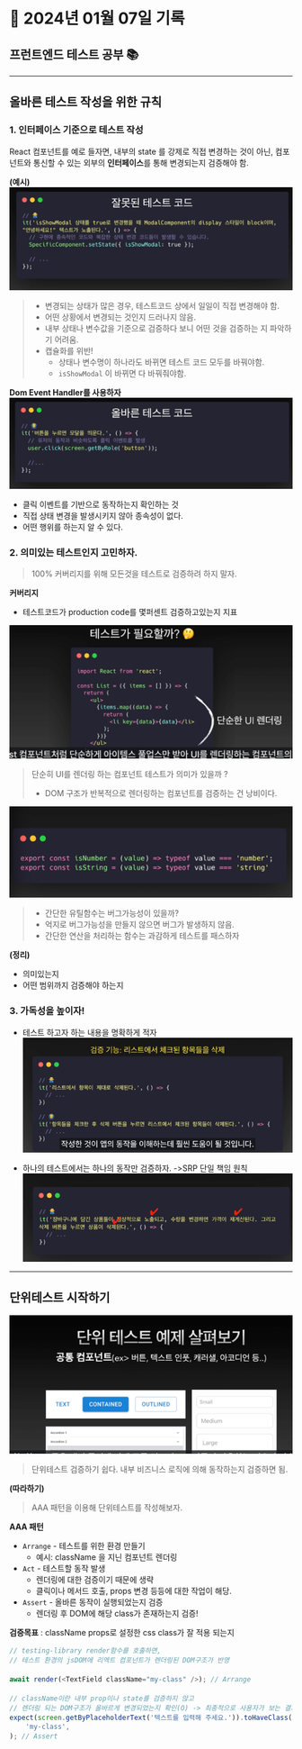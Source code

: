 # 📝 2024년 01월 07일 기록
## 프런트엔드 테스트 공부 📚

-----
## 올바른 테스트 작성을 위한 규칙
### 1. 인터페이스 기준으로 테스트 작성

React 컴포넌트를 예로 들자면, 내부의 state 를 강제로 직접 변경하는 것이 아닌, 
컴포넌트와 통신할 수 있는 외부의 **인터페이스**를 통해 변경되는지 검증해야 함.

**(예시)**
![img.png](img.png)
> - 변경되는 상태가 많은 경우, 테스트코드 상에서 일일이 직접 변경해야 함.
> - 어떤 상황에서 변경되는 것인지 드러나지 않음.
> - 내부 상태나 변수값을 기준으로 검증하다 보니 어떤 것을 검증하는 지 파악하기 어려움.
> - 캡슐화를 위반!
>   - 상태나 변수명이 하나라도 바뀌면 테스트 코드 모두를 바꿔야함.
>   - `isShowModal` 이 바뀌면 다 바꿔줘야함.


**Dom Event Handler를 사용하자**
![img_1.png](img_1.png)
- 클릭 이벤트를 기반으로 동작하는지 확인하는 것
- 직접 상태 변경을 발생시키지 않아 종속성이 없다.
- 어떤 행위를 하는지 알 수 있다.

### 2. 의미있는 테스트인지 고민하자.
> 100% 커버리지를 위해 모든것을 테스트로 검증하려 하지 말자.

**커버리지**
- 테스트코드가 production code를 몇퍼센트 검증하고있는지 지표


![img_2.png](img_2.png)
> 단순히 UI를 렌더링 하는 컴포넌트 테스트가 의미가 있을까 ?
> - DOM 구조가 반복적으로 렌더링하는 컴포넌트를 검증하는 건 낭비이다.

![img_3.png](img_3.png)
> - 간단한 유틸함수는 버그가능성이 있을까?
> - 억지로 버그가능성을 만들지 않으면 버그가 발생하지 않음.
> - 간단한 연산을 처리하는 함수는 과감하게 테스트를 패스하자

**(정리)**
- 의미있는지
- 어떤 범위까지 검증해야 하는지

### 3. 가독성을 높이자!
- 테스트 하고자 하는 내용을 명확하게 적자
![img_4.png](img_4.png)

- 하나의 테스트에서는 하나의 동작만 검증하자. ->SRP 단일 책임 원칙
![img_5.png](img_5.png)


----
## 단위테스트 시작하기

![img_6.png](img_6.png)

> 단위테스트 검증하기 쉽다.
> 내부 비즈니스 로직에 의해 동작하는지 검증하면 됨.

**(따라하기)**
> AAA 패턴을 이용해 단위테스트를 작성해보자.

**AAA 패턴**
- `Arrange` - 테스트를 위한 환경 만들기
  - 예시: className 을 지닌 컴포넌트 렌더링
- `Act` - 테스트할 동작 발생
  -  렌더링에 대한 검증이기 때문에 생략
  -  클릭이나 메서드 호출, props 변경 등등에 대한 작업이 해당.
- `Assert` - 올바른 동작이 실행되었는지 검증
  -  렌더링 후 DOM에 해당 class가 존재하는지 검증!


**검증목표** : className props로 설정한 css class가 잘 적용 되는지

```javascript
// testing-library render함수를 호출하면,
// 테스트 환경의 jsDOM에 리엑트 컴포넌트가 렌더링된 DOM구조가 반영

await render(<TextField className="my-class" />); // Arrange

// className이란 내부 prop이나 state를 검증하지 않고
// 렌더링 되는 DOM구조가 올바르게 변경되었는지 확인(O) -> 최종적으로 사용자가 보는 결과는 DOM
expect(screen.getByPlaceholderText('텍스트를 입력해 주세요.')).toHaveClass(
    'my-class',
); // Assert
```



